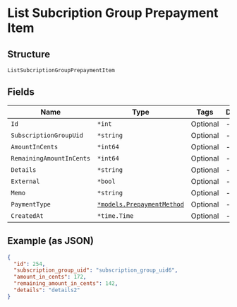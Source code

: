 
# List Subcription Group Prepayment Item

## Structure

`ListSubcriptionGroupPrepaymentItem`

## Fields

| Name | Type | Tags | Description |
|  --- | --- | --- | --- |
| `Id` | `*int` | Optional | - |
| `SubscriptionGroupUid` | `*string` | Optional | - |
| `AmountInCents` | `*int64` | Optional | - |
| `RemainingAmountInCents` | `*int64` | Optional | - |
| `Details` | `*string` | Optional | - |
| `External` | `*bool` | Optional | - |
| `Memo` | `*string` | Optional | - |
| `PaymentType` | [`*models.PrepaymentMethod`](../../doc/models/prepayment-method.md) | Optional | - |
| `CreatedAt` | `*time.Time` | Optional | - |

## Example (as JSON)

```json
{
  "id": 254,
  "subscription_group_uid": "subscription_group_uid6",
  "amount_in_cents": 172,
  "remaining_amount_in_cents": 142,
  "details": "details2"
}
```

